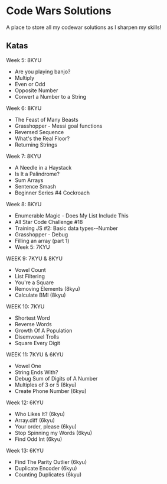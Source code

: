 # Code Wars Solutions

A place to store all my codewar solutions as I sharpen my skills!

## Katas

Week 5: 8KYU

- Are you playing banjo?
- Multiply
- Even or Odd
- Opposite Number
- Convert a Number to a String

Week 6:  8KYU

- The Feast of Many Beasts
- Grasshopper -  Messi goal functions
- Reversed Sequence
- What's the Real Floor?
- Returning Strings


Week 7:  8KYU

- A Needle in a Haystack
- Is It a Palindrome?
- Sum Arrays
- Sentence Smash
- Beginner Series #4 Cockroach

Week 8: 8KYU

- Enumerable Magic - Does My List Include This
- All Star Code Challenge #18
- Training JS #2: Basic data types--Number
- Grasshopper - Debug
- Filling an array (part 1)
- Week 5: 7KYU

WEEK 9: 7KYU & 8KYU
- Vowel Count
- List Filtering
- You're a Square
- Removing Elements (8kyu)
- Calculate BMI (8kyu)


WEEK 10: 7KYU
- Shortest Word
- Reverse Words
- Growth Of A Population
- Disemvowel Trolls
- Square Every Digit

WEEK 11: 7KYU & 6KYU
- Vowel One
- String Ends With?
- Debug Sum of Digits of A Number
- Multiples of 3 or 5 (6kyu)
- Create Phone Number (6kyu)

Week 12: 6KYU
- Who Likes It? (6kyu)
- Array.diff (6kyu)
- Your order, please (6kyu)
- Stop Spinning my Words (6kyu)
- Find Odd Int (6kyu)

Week 13: 6KYU

- Find The Parity Outlier (6kyu)
- Duplicate Encoder (6kyu)
- Counting Duplicates (6kyu)